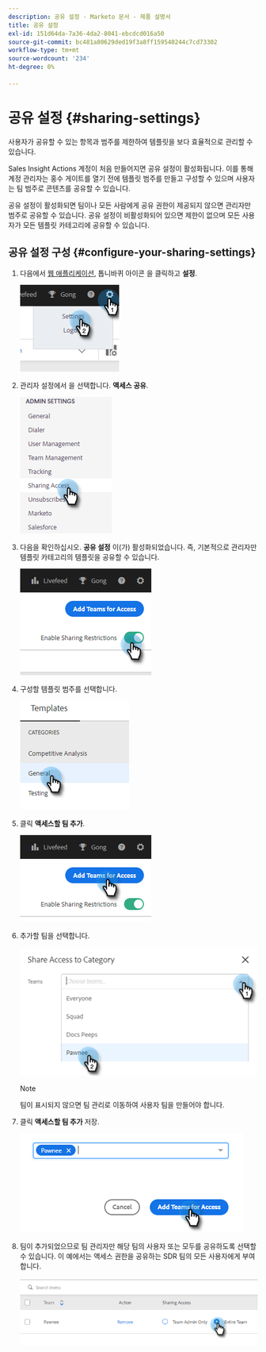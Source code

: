 ```yaml
---
description: 공유 설정 - Marketo 문서 - 제품 설명서
title: 공유 설정
exl-id: 151d64da-7a36-4da2-8041-ebcdcd016a50
source-git-commit: bc481a80629ded19f3a8ff159540244c7cd73302
workflow-type: tm+mt
source-wordcount: '234'
ht-degree: 0%

---
```


# 공유 설정 {#sharing-settings}

사용자가 공유할 수 있는 항목과 범주를 제한하여 템플릿을 보다 효율적으로 관리할 수 있습니다.

Sales Insight Actions 계정이 처음 만들어지면 공유 설정이 활성화됩니다. 이를 통해 계정 관리자는 홍수 게이트를 열기 전에 템플릿 범주를 만들고 구성할 수 있으며 사용자는 팀 범주로 콘텐츠를 공유할 수 있습니다.

공유 설정이 활성화되면 팀이나 모든 사람에게 공유 권한이 제공되지 않으면 관리자만 범주로 공유할 수 있습니다. 공유 설정이 비활성화되어 있으면 제한이 없으며 모든 사용자가 모든 템플릿 카테고리에 공유할 수 있습니다.

## 공유 설정 구성 {#configure-your-sharing-settings}

1. 다음에서 [웹 애플리케이션](https://toutapp.com/login), 톱니바퀴 아이콘 을 클릭하고 **설정**.

   ![](assets/sharing-settings-1.png)

1. 관리자 설정에서 을 선택합니다. **액세스 공유**.

   ![](assets/sharing-settings-2.png)

1. 다음을 확인하십시오. **공유 설정** 이(가) 활성화되었습니다. 즉, 기본적으로 관리자만 템플릿 카테고리의 템플릿을 공유할 수 있습니다.

   ![](assets/sharing-settings-3.png)

1. 구성할 템플릿 범주를 선택합니다.

   ![](assets/sharing-settings-4.png)

1. 클릭 **액세스할 팀 추가**.

   ![](assets/sharing-settings-5.png)

1. 추가할 팀을 선택합니다.

   ![](assets/sharing-settings-6.png)

   >[!NOTE]
   >
   >팀이 표시되지 않으면 팀 관리로 이동하여 사용자 팀을 만들어야 합니다.

1. 클릭 **액세스할 팀 추가** 저장.

   ![](assets/sharing-settings-7.png)

1. 팀이 추가되었으므로 팀 관리자만 해당 팀의 사용자 또는 모두를 공유하도록 선택할 수 있습니다. 이 예에서는 액세스 권한을 공유하는 SDR 팀의 모든 사용자에게 부여합니다.

   ![](assets/sharing-settings-8.png)
